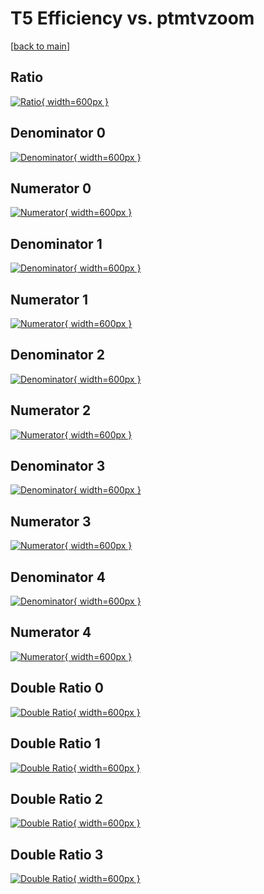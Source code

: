 # T5 Efficiency vs. ptmtvzoom

[[back to main](./)]



## Ratio

[![Ratio](../mtv/var/T5_base_0_-1_eff_ptmtvzoom.png){ width=600px }](../mtv/var/T5_base_0_-1_eff_ptmtvzoom.pdf)

## Denominator 0

[![Denominator](../mtv/den/T5_base_0_-1_eff_ptmtvzoom_den0.png){ width=600px }](../mtv/den/T5_base_0_-1_eff_ptmtvzoom_den0.pdf)

## Numerator 0

[![Numerator](../mtv/num/T5_base_0_-1_eff_ptmtvzoom_num0.png){ width=600px }](../mtv/num/T5_base_0_-1_eff_ptmtvzoom_num0.pdf)

## Denominator 1

[![Denominator](../mtv/den/T5_base_0_-1_eff_ptmtvzoom_den1.png){ width=600px }](../mtv/den/T5_base_0_-1_eff_ptmtvzoom_den1.pdf)

## Numerator 1

[![Numerator](../mtv/num/T5_base_0_-1_eff_ptmtvzoom_num1.png){ width=600px }](../mtv/num/T5_base_0_-1_eff_ptmtvzoom_num1.pdf)

## Denominator 2

[![Denominator](../mtv/den/T5_base_0_-1_eff_ptmtvzoom_den2.png){ width=600px }](../mtv/den/T5_base_0_-1_eff_ptmtvzoom_den2.pdf)

## Numerator 2

[![Numerator](../mtv/num/T5_base_0_-1_eff_ptmtvzoom_num2.png){ width=600px }](../mtv/num/T5_base_0_-1_eff_ptmtvzoom_num2.pdf)

## Denominator 3

[![Denominator](../mtv/den/T5_base_0_-1_eff_ptmtvzoom_den3.png){ width=600px }](../mtv/den/T5_base_0_-1_eff_ptmtvzoom_den3.pdf)

## Numerator 3

[![Numerator](../mtv/num/T5_base_0_-1_eff_ptmtvzoom_num3.png){ width=600px }](../mtv/num/T5_base_0_-1_eff_ptmtvzoom_num3.pdf)

## Denominator 4

[![Denominator](../mtv/den/T5_base_0_-1_eff_ptmtvzoom_den4.png){ width=600px }](../mtv/den/T5_base_0_-1_eff_ptmtvzoom_den4.pdf)

## Numerator 4

[![Numerator](../mtv/num/T5_base_0_-1_eff_ptmtvzoom_num4.png){ width=600px }](../mtv/num/T5_base_0_-1_eff_ptmtvzoom_num4.pdf)

## Double Ratio 0

[![Double Ratio](../mtv/ratio/T5_base_0_-1_eff_ptmtvzoom_ratio0.png){ width=600px }](../mtv/ratio/T5_base_0_-1_eff_ptmtvzoom_ratio0.pdf)

## Double Ratio 1

[![Double Ratio](../mtv/ratio/T5_base_0_-1_eff_ptmtvzoom_ratio1.png){ width=600px }](../mtv/ratio/T5_base_0_-1_eff_ptmtvzoom_ratio1.pdf)

## Double Ratio 2

[![Double Ratio](../mtv/ratio/T5_base_0_-1_eff_ptmtvzoom_ratio2.png){ width=600px }](../mtv/ratio/T5_base_0_-1_eff_ptmtvzoom_ratio2.pdf)

## Double Ratio 3

[![Double Ratio](../mtv/ratio/T5_base_0_-1_eff_ptmtvzoom_ratio3.png){ width=600px }](../mtv/ratio/T5_base_0_-1_eff_ptmtvzoom_ratio3.pdf)

